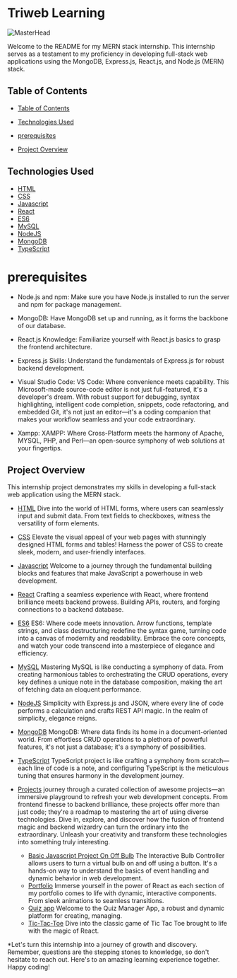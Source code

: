 
# Triweb Learning
![MasterHead](https://firebasestorage.googleapis.com/v0/b/imagesforproject-e74fa.appspot.com/o/Banner1.jpg?alt=media&token=8c0eff78-357d-4a5f-a33b-e1b26031ab57&_gl=1*1kmdka6*_ga*MTE3MTgwMjAxMi4xNjk2MjMzMTA0*_ga_CW55HF8NVT*MTY5NjIzMzEwNC4xLjEuMTY5NjIzMzEyNS4zOS4wLjA.)

Welcome to the README for my MERN stack internship. This internship serves as a testament to my proficiency in developing full-stack web applications using the MongoDB, Express.js, React.js, and Node.js (MERN) stack.

## Table of Contents


  - [Table of Contents](#table-of-contents)
 
  - [Technologies Used](#technologies-used)
  
  - [prerequisites](#prerequisites)

  
  - [Project Overview](#project-overview)
 
 
 

## Technologies Used

 * [HTML](./HTML/)
* [CSS](./CSS/)
* [Javascript](./Javascript/)
* [React](./React/) 
 * [ES6](./ES6/)
* [MySQL](./MySQL/)
* [NodeJS](./NodeJS/)
* [MongoDB](./MongoDB/)
* [TypeScript](./TypeScript/)

 # prerequisites


*  Node.js and npm:  Make sure you have Node.js installed to run the server and npm for package management.

* MongoDB:  Have MongoDB set up and running, as it forms the backbone of our database.

*  React.js Knowledge:  Familiarize yourself with React.js basics to grasp the frontend architecture.

*  Express.js Skills:  Understand the fundamentals of Express.js for robust backend development.
*  Visual Studio Code:  VS Code: Where convenience meets capability. This Microsoft-made source-code editor is not just full-featured, it's a developer's dream. With robust support for debugging, syntax highlighting, intelligent code completion, snippets, code refactoring, and embedded Git, it's not just an editor—it's a coding companion that makes your workflow seamless and your code extraordinary.
*  Xampp: XAMPP: Where Cross-Platform meets the harmony of Apache, MYSQL, PHP, and Perl—an open-source symphony of web solutions at your fingertips.

  ## Project Overview

This internship project demonstrates my skills in developing a full-stack web application using the MERN stack.

 * [HTML](./HTML/) Dive into the world of HTML forms, where users can seamlessly input and submit data. From text fields to checkboxes, witness the versatility of form elements.


* [CSS](./CSS/) Elevate the visual appeal of your web pages with stunningly designed HTML forms and tables!  Harness the power of CSS to create sleek, modern, and user-friendly interfaces.
* [Javascript](./Javascript/) Welcome to a journey through the fundamental building blocks and features that make JavaScript a powerhouse in web development.
* [React](./React/) Crafting a seamless experience with React, where frontend brilliance meets backend prowess. Building APIs, routers, and forging connections to a backend database.


 
 * [ES6](./ES6/) ES6: Where code meets innovation. Arrow functions, template strings, and class destructuring redefine the syntax game, turning code into a canvas of modernity and readability. Embrace the core concepts, and watch your code transcend into a masterpiece of elegance and efficiency.
* [MySQL](./MySQL/) Mastering MySQL is like conducting a symphony of data. From creating harmonious tables to orchestrating the CRUD operations, every key defines a unique note in the database composition, making the art of fetching data an eloquent performance.
* [NodeJS](./NodeJS/) Simplicity with Express.js and JSON, where every line of code performs a calculation and crafts REST API magic. In the realm of simplicity, elegance reigns.
* [MongoDB](./MongoDB/) MongoDB: Where data finds its home in a document-oriented world. From effortless CRUD operations to a plethora of powerful features, it's not just a database; it's a symphony of possibilities.
* [TypeScript](./TypeScript/) TypeScript project is like crafting a symphony from scratch—each line of code is a note, and configuring TypeScript is the meticulous tuning that ensures harmony in the development journey.

- [Projects](./Projects/) journey through a curated collection of awesome projects—an immersive playground to refresh your web development concepts. From frontend finesse to backend brilliance, these projects offer more than just code; they're a roadmap to mastering the art of using diverse technologies. Dive in, explore, and discover how the fusion of frontend magic and backend wizardry can turn the ordinary into the extraordinary. Unleash your creativity and transform these technologies into something truly interesting.
 
   - [Basic Javascript Project On Off Bulb](./Basic-Javascript-Project-On-Off-Bulb) The Interactive Bulb Controller allows users to turn a virtual bulb on and off using a button. It's a hands-on way to 
                                                                                   understand the basics of event handling and dynamic behavior in web development.
   - [Portfolio](./Portfolio/) Immerse yourself in the power of React as each section of my portfolio comes to life with dynamic, interactive components. From sleek animations to seamless transitions.
   -  [Quiz app](./Quiz-app/)  Welcome to the Quiz Manager App, a robust and dynamic platform for creating, managing.
   - [Tic-Tac-Toe](./Tic-Tac-Toe/) Dive into the classic game of Tic Tac Toe brought to life with the magic of React.

*Let's turn this internship into a journey of growth and discovery.  Remember, questions are the stepping stones to knowledge, so don't hesitate to reach out. Here's to an amazing learning experience together.
Happy coding!







